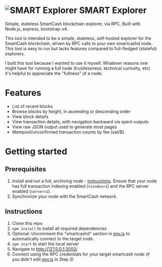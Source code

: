 # ![SMART Explorer](https://smartcash.cc/wp-content/uploads/2017/11/smartcash_thin_txt_s-300x135.png) SMART Explorer

Simple, stateless SmartCash blockchain explorer, via RPC. Built with Node.js, express, bootstrap-v4.

This tool is intended to be a simple, stateless, self-hosted explorer for the SmartCash blockchain, driven by RPC calls to your own smartcashd node. This tool is easy to run but lacks features compared to full-fledged (stateful) explorers.

I built this tool because I wanted to use it myself. Whatever reasons one might have for running a full node (trustlessness, technical curiosity, etc) it's helpful to appreciate the "fullness" of a node.

# Features

* List of recent blocks
* Browse blocks by height, in ascending or descending order
* View block details
* View transaction details, with navigation backward via spent outputs
* View raw JSON output used to generate most pages
* Mempool/unconfirmed transaction counts by fee (sat/B)

# Getting started

## Prerequisites

1. Install and run a full, archiving node - [instructions](https://smartcash.cc/wallets). Ensure that your node has full transaction indexing enabled (`txindex=1`) and the RPC server enabled (`server=1`).
2. Synchronize your node with the SmartCash network.

## Instructions

1. Clone this repo
2. `npm install` to install all required dependencies
3. Optional: Uncomment the "smartcashd" section in [env.js](app/env.js) to automatically connect to the target node.
4. `npm start` to start the local server
5. Navigate to http://127.0.0.1:3002/
6. Connect using the RPC credentials for your target smartcash node (if you didn't edit [env.js](app/env.js) in Step 3)

